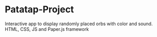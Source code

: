 # Patatap-Project
Interactive app to display randomly placed orbs with color and sound. HTML, CSS, JS and Paper.js framework
